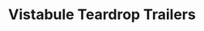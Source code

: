 ---
title: "Vistabule Teardrop Trailers"
url: /saint-paul/vistabule-teardrop-trailers/
shop: trailer
---